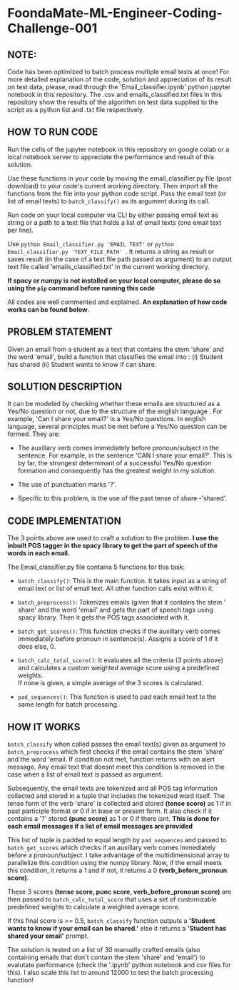 # FoondaMate-ML-Engineer-Coding-Challenge-001

## NOTE: 
Code has been optimized to batch process multiple email texts at once! For more detailed explanation of the code, solution and appreciation of its result on test data, please, read through the 'Email_classifier.ipynb' python jupyter notebook in this repository. The .csv and emails_classified.txt files in this repository show the results of the algorithm on test data supplied to the script as a python list and .txt file respectively.

## HOW TO RUN CODE
Run the cells of the jupyter notebook in this repository on google colab or a local notebook server to appreciate the performance and result of this solution.

Use these functions in your code by moving the email_classifier.py file (post download) to your code's current working directory. Then import all the functions from the file into your python code script. Pass the email text (or list of email texts) to `batch_classify()` as its argument during its call.

Run code on your local computer via CLI by either passing email text as string or a path to a text file that holds a list of email texts (one email text per line). 

Use `python Email_classifier.py 'EMAIL TEXT'` or `python Email_classifier.py 'TEXT_FILE_PATH' `.
It returns a string as result or saves result (in the case of a text file path passed as argument) to an output text file called 'emails_classified.txt' in the current working directory.

**If spacy or numpy is not installed on your local computer, please do so using the `pip` command before running this code**

All codes are well commented and explained. **An explanation of how code works can be found below**.

## PROBLEM STATEMENT
Given an email from a student as a text that contains the stem 'share' and the word 'email', build a function that classifies the email into : (i) Student has shared (ii) Student wants to know if can share.

## SOLUTION DESCRIPTION
It can be modeled by checking whether these emails are structured as a Yes/No question or not, due to the structure of the english language . 
For example, 'Can I share your email?' is a Yes/No questions. In english language, several principles must be met before a Yes/No question can be formed.
They are:

-  The auxillary verb comes immediately before pronoun/subject in the sentence. For example, in the sentence 'CAN I share your email?'. This is by 
  far, the strongest determinant of a successful Yes/No question formation and consequently has the greatest weight in my solution.

- The use of punctuation marks '?'.

- Specific to this problem, is the use of the past tense of share -'shared'. 


## CODE IMPLEMENTATION
The 3 points above are used to craft a solution to the problem. **I use the inbuilt POS tagger in the spacy library to get the part of speech of the words in each email.**

The Email_classifier.py file contains 5 functions for this task:

- `batch_classify()`: This is the main function. It takes input as a string of email text or list of email text. All other function calls exist within it.

- `batch_preprocess()`: Tokenizes emails (given that it contains the stem ' share' and the word 'email' and gets the part of speech tags using spacy library. 
  Then it gets the POS tags associated with it. 

- `batch_get_scores()`: This function checks if the auxillary verb comes immediately before pronoun in sentence(s). Assigns a score of 1 if it does else, 0.

- `batch_calc_total_score()`: It evaluates all the criteria (3 points above) and calculates a custom weighted average score using a predefined weights.  
  If none is given, a simple average of the 3 scores is calculated.
  
- `pad_sequences()`: This function is used to pad each email text to the same length for batch processing.
  
## HOW IT WORKS
`batch_classify` when called passes the email text(s) given as argument to `batch_preprocess` which first checks if the email contains the stem 'share' and the word 'email. If condition not met, function returns with an alert message. Any email text that doesnt meet this condition is removed in the case when a list of email text is passed as argument.

Subsequently, the email texts are tokenized and all POS tag information collected and stored in a tuple that includes the tokenized word itself. The tense form of the verb 'share' is collected and stored **(tense score)** as 1 if in past participle format or 0 if in base or present form. It also check if it contains a '?' stored **(punc score)** as 1 or 0 if there isnt. **This is done for each email messages if a list of email messages are provided**

This list of tuple is padded to equal length by `pad_sequences` and passed to `batch_get_scores` which checks if an auxillary verb comes immediately before a pronoun/subject. I take advantage of the multidimensional array to parallelize this condition using the numpy library. Now, if the email meets this condition, it returns a 1 and if not, it returns a 0 **(verb_before_pronoun score)**.

These 3 scores **(tense score, punc score, verb_before_pronoun score)** are then passed to `batch_calc_total_score` that uses a set of customizable predefined weights to calculate a weighted average score.

If this final score is >= 0.5, `batch_classify` function outputs a **'Student wants to know if your email can be shared.'** else it returns a **'Student has shared your email'** prompt.


The solution is tested on a list of 30 manually crafted emails (also containing emails that don't contain the stem 'share' and 'email') to evalutate performance (check the '.ipynb' python notebook and csv files for this). I also scale this list to around 12000 to test the batch processing function!




